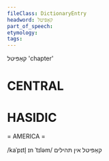 ```yaml
---
fileClass: DictionaryEntry
headword: קאַפּיטל
part_of_speech: 
etymology: 
tags: 
---
```

קאַפּיטל
'chapter'

CENTRAL
========

HASIDIC
=======
= AMERICA = 

/kaˈpɪtl̩ ɪn ˈtɪləm/ קאַפּיטל אין תּהילים